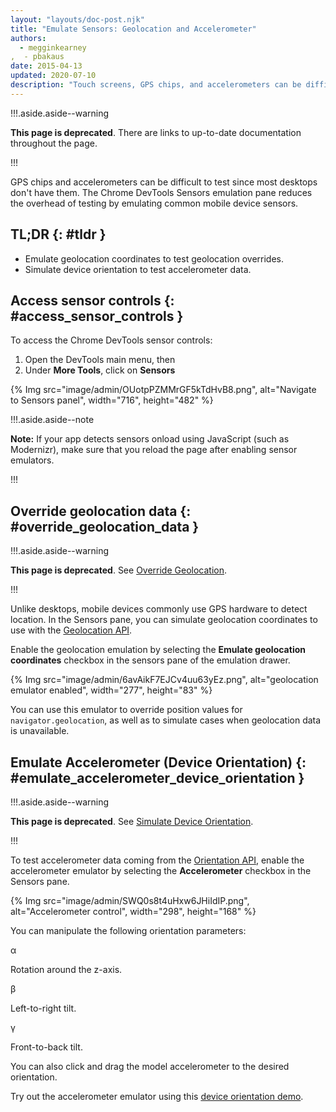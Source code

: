 ```yaml
---
layout: "layouts/doc-post.njk"
title: "Emulate Sensors: Geolocation and Accelerometer"
authors:
  - megginkearney
,  - pbakaus
date: 2015-04-13
updated: 2020-07-10
description: "Touch screens, GPS chips, and accelerometers can be difficult to test since most desktops don&#39;t have them. The Chrome DevTools sensor emulators reduce the overhead of testing by emulating common mobile device sensors."
---
```


!!!.aside.aside--warning

**This page is deprecated**. There are links to up-to-date documentation throughout the page.

!!!

GPS chips and accelerometers can be difficult to test since most desktops don't have them. The
Chrome DevTools Sensors emulation pane reduces the overhead of testing by emulating common mobile
device sensors.

## TL;DR {: #tldr }

- Emulate geolocation coordinates to test geolocation overrides.
- Simulate device orientation to test accelerometer data.

## Access sensor controls {: #access_sensor_controls }

To access the Chrome DevTools sensor controls:

1.  Open the DevTools main menu, then
2.  Under **More Tools**, click on **Sensors**

{% Img src="image/admin/OUotpPZMMrGF5kTdHvB8.png", alt="Navigate to Sensors panel", width="716", height="482" %}

!!!.aside.aside--note

**Note:** If your app detects sensors onload using JavaScript (such as Modernizr), make sure that
you reload the page after enabling sensor emulators.

!!!

## Override geolocation data {: #override_geolocation_data }

!!!.aside.aside--warning

**This page is deprecated**. See [Override Geolocation][1].

!!!

Unlike desktops, mobile devices commonly use GPS hardware to detect location. In the Sensors pane,
you can simulate geolocation coordinates to use with the [Geolocation API][2].

Enable the geolocation emulation by selecting the **Emulate geolocation coordinates** checkbox in
the sensors pane of the emulation drawer.

{% Img src="image/admin/6avAikF7EJCv4uu63yEz.png", alt="geolocation emulator enabled", width="277", height="83" %}

You can use this emulator to override position values for `navigator.geolocation`, as well as to
simulate cases when geolocation data is unavailable.

## Emulate Accelerometer (Device Orientation) {: #emulate_accelerometer_device_orientation }

!!!.aside.aside--warning

**This page is deprecated**. See [Simulate Device Orientation][3].

!!!

To test accelerometer data coming from the [Orientation API][4], enable the accelerometer emulator
by selecting the **Accelerometer** checkbox in the Sensors pane.

{% Img src="image/admin/SWQ0s8t4uHxw6JHiIdIP.png", alt="Accelerometer control", width="298", height="168" %}

You can manipulate the following orientation parameters:

α

Rotation around the z-axis.

β

Left-to-right tilt.

γ

Front-to-back tilt.

You can also click and drag the model accelerometer to the desired orientation.

Try out the accelerometer emulator using this [device orientation demo][5].

[1]: /web/tools/chrome-devtools/device-mode/geolocation
[2]: http://www.w3.org/TR/geolocation-API/
[3]: /web/tools/chrome-devtools/device-mode/orientation
[4]: http://www.w3.org/TR/screen-orientation/
[5]:
  http://googlesamples.github.io/web-fundamentals/fundamentals/native-hardware/device-orientation/dev-orientation.html
